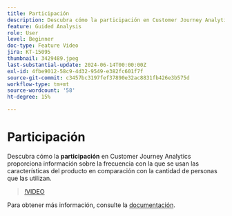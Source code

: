 ```yaml
---
title: Participación
description: Descubra cómo la participación en Customer Journey Analytics proporciona perspectivas sobre la frecuencia con la que se utilizan las funciones del producto en comparación con la cantidad de personas que las utilizan.
feature: Guided Analysis
role: User
level: Beginner
doc-type: Feature Video
jira: KT-15095
thumbnail: 3429489.jpeg
last-substantial-update: 2024-06-14T00:00:00Z
exl-id: 4fbe9012-58c9-4d32-9549-e382fc601f7f
source-git-commit: c3457bc3197fef37890e32ac8831fb426e3b575d
workflow-type: tm+mt
source-wordcount: '58'
ht-degree: 15%

---
```


# Participación

Descubra cómo la **participación** en Customer Journey Analytics proporciona información sobre la frecuencia con la que se usan las características del producto en comparación con la cantidad de personas que las utilizan.

>[!VIDEO](https://video.tv.adobe.com/v/3447470?captions=spa)

Para obtener más información, consulte la [documentación](https://experienceleague.adobe.com/es/docs/analytics-platform/using/guided-analysis/feature-matrix/engagement).
